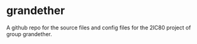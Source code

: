 # grandether
A github repo for the source files and config files for the 2IC80 project of group grandether.
